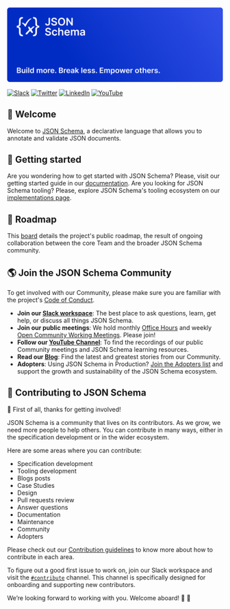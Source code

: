 [![JSON Schema logo - Build more, break less, empower others.](/assets/json-schema-banner.png)](https://json-schema.org)

[![Slack](https://img.shields.io/static/v1?label=Slack&message=@json-schema&color=yellow)](https://json-schema.slack.com)
[![Twitter](https://img.shields.io/static/v1?label=Twitter&message=@jsonschema&color=9cf)](https://twitter.com/jsonschema)
[![LinkedIn](https://img.shields.io/static/v1?label=LinkedIn&message=@jsonschema&color=lightgray)](https://www.linkedin.com/company/jsonschema)
[![YouTube](https://img.shields.io/static/v1?label=Youtube&message=@JSONSchemaOrgOfficial&color=red)](https://www.youtube.com/@JSONSchemaOrgOfficial)

## 👋 Welcome
Welcome to [JSON Schema](https://json-schema.org), a declarative language that allows you to annotate and validate JSON documents.

## 📑 Getting started
Are you wondering how to get started with JSON Schema? Please, visit our getting started guide in our [documentation](https://json-schema.org/learn/getting-started-step-by-step). Are you looking for JSON Schema tooling? Please, explore JSON Schema's tooling ecosystem on our [implementations page](https://json-schema.org/implementations).

## 🎯 Roadmap
This [board](https://github.com/orgs/json-schema-org/projects/14) details the project's public roadmap, the result of ongoing collaboration between the core Team and the broader JSON Schema community.

## 🌎 Join the JSON Schema Community
To get involved with our Community, please make sure you are familiar with the project's [Code of Conduct](https://github.com/json-schema-org/.github/blob/main/CODE_OF_CONDUCT.md).

- **Join our [Slack workspace](https://json-schema.org/slack)**: The best place to ask questions, learn, get help, or discuss all things JSON Schema.
- **Join our public meetings**: We hold monthly [Office Hours](https://github.com/orgs/json-schema-org/discussions/34) and weekly [Open Community Working Meetings](https://github.com/orgs/json-schema-org/discussions/35). Please join!
- **Follow our [YouTube Channel](https://www.youtube.com/watch?v=48S8-GwRh-g&list=PLHVhS4Tj1YZPYt6sMkvf4nW8zKvZExVA4)**: To find the recordings of our public Community meetings and JSON Schema learning resources.
- **Read our [Blog](https://json-schema.org/blog)**: Find the latest and greatest stories from our Community.
- **Adopters**: Using JSON Schema in Production? [Join the Adopters list](https://github.com/json-schema-org/community/blob/main/ADOPTERS.md) and support the growth and sustainability of the JSON Schema ecosystem.

## 🌱 Contributing to JSON Schema

🙏 First of all, thanks for getting involved!

JSON Schema is a community that lives on its contributors. As we grow, we need more people to help others. You can contribute in many ways, either in the specification development or in the wider ecosystem.

Here are some areas where you can contribute:
 * Specification development
 * Tooling development
 * Blogs posts
 * Case Studies
 * Design
 * Pull requests review
 * Answer questions
 * Documentation
 * Maintenance
 * Community
 * Adopters

Please check out our [Contribution guidelines](https://github.com/json-schema-org/.github/blob/main/CONTRIBUTING.md) to know more about how to contribute in each area.

To figure out a good first issue to work on, join our Slack workspace and visit the [`#contribute`](https://json-schema.slack.com/archives/C0592558CBH) channel. This channel is specifically designed for onboarding and supporting new contributors. 

We’re looking forward to working with you. Welcome aboard! 🚀 🫶

